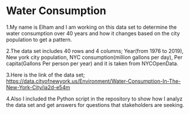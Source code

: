 # Water Consumption
1.My name is Elham and I am working on this data set to determine the water consumption over 40 years and how it changes based
on the city population to get a pattern.

2.The data set includes 40 rows and 4 columns; Year(from 1976 to 2019), New york city population, NYC consumption(million gallons per day), Per capita(Gallons Per person per year) and it is taken from NYCOpenData.

3.Here is the link of the data set;
https://data.cityofnewyork.us/Environment/Water-Consumption-In-The-New-York-City/ia2d-e54m

4.Also I included the Python script in the repository to show how I analyz the data set and get answers for questions that stakeholders are seeking.
